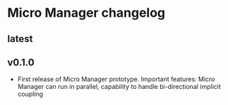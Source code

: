 # Micro Manager changelog

## latest

## v0.1.0

- First release of Micro Manager prototype. Important features: Micro Manager can run in parallel, capability to handle bi-directional implicit coupling
